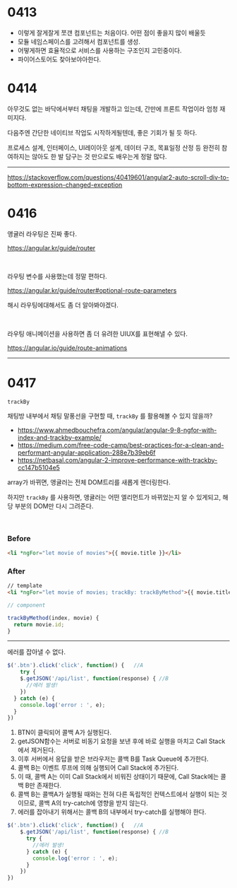 # 0413



- 이렇게 잘게잘게 쪼갠 컴포넌트는 처음이다.
  어떤 점이 좋을지 많이 배울듯
- 모듈 네임스페이스를 고려해서 컴포넌트를 생성.
- 어떻게하면 효율적으로 서비스를 사용하는 구조인지 고민중이다.
- 파이어스토어도 찾아보야아한다.



# 0414

아무것도 없는 바닥에서부터 채팅을 개발하고 있는데, 간만에 프론트 작업이라 엄청 재미지다.

다음주엔 간단한 네이티브 작업도 시작하게될텐데, 좋은 기회가 될 듯 하다.

프로세스 설계, 인터페이스, UI레이아웃 설계, 데이터 구조, 목표일정 산정 등 완전히 참여하지는 않아도 한 발 담구는 것 만으로도 배우는게 정말 많다.



---

https://stackoverflow.com/questions/40419601/angular2-auto-scroll-div-to-bottom-expression-changed-exception



# 0416

앵귤러 라우팅은 진짜 좋다.

https://angular.kr/guide/router

<br>

라우팅 변수를 사용했는데 정말 편하다.

https://angular.kr/guide/router#optional-route-parameters

해시 라우팅에대해서도 좀 더 알아봐야겠다.

<br>

라우팅 애니메이션을 사용하면 좀 더 유려한 UIUX를 표현해낼 수 있다.

https://angular.io/guide/route-animations



---

# 0417

`trackBy`

채팅방 내부에서 채팅 말풍선을 구현할 때, `trackBy` 를 활용해볼 수 있지 않을까?

- https://www.ahmedbouchefra.com/angular/angular-9-8-ngfor-with-index-and-trackby-example/
- https://medium.com/free-code-camp/best-practices-for-a-clean-and-performant-angular-application-288e7b39eb6f
- https://netbasal.com/angular-2-improve-performance-with-trackby-cc147b5104e5

array가 바뀌면, 앵귤러는 전체 DOM트리를 새롭게 렌더링한다.

하지만 `trackBy` 를 사용하면, 앵귤러는 어떤 엘리먼트가 바뀌었는지 알 수 있게되고, 해당 부분의 DOM만 다시 그려준다.

<br>

### Before

```html
<li *ngFor="let movie of movies">{{ movie.title }}</li>
```

### After

```html
// template
<li *ngFor="let movie of movies; trackBy: trackByMethod">{{ movie.title }}</li>
```

```typescript
// component

trackByMethod(index, movie) {
  return movie.id;
}
```



---

에러를 잡아낼 수 없다.

```typescript
$('.btn').click('click', function() {	//A
	try {
    $.getJSON('/api/list', function(response) { //B
      //에러 발생!
    })
  } catch (e) {
    console.log('error : ', e);
  }
})
```

1. BTN이 클릭되어 콜백 A가 실행된다.
2. getJSON함수는 서버로 비동기 요청을 보낸 후에 바로 실행을 마치고 Call Stack에서 제거된다.
3. 이후 서버에서 응답을 받은 브라우저는 콜백 B를 Task Queue에 추가한다.
4. 콜백 B는 이벤트 루프에 의해 실행되어 Call Stack에 추가된다.
5. 이 때, 콜백 A는 이미 Call Stack에서 비워진 상태이기 때문에, Call Stack에는 콜백 B만 존재한다.
6. 콜백 B는 콜백A가 실행될 때와는 전혀 다른 독립적인 컨텍스트에서 실행이 되는 것이므로, 콜백 A의 try-catch에 영향을 받지 않는다.
7. 에러를 잡아내기 위해서는 콜백 B의 내부에서 try-catch를 실행해야 한다.

```typescript
$('.btn').click('click', function() {	//A
    $.getJSON('/api/list', function(response) { //B
      try {
      	//에러 발생!  
      } catch (e) {
        console.log('error : ', e);
      }
    })
})
```



